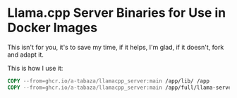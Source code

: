 # Llama.cpp Server Binaries for Use in Docker Images
This isn't for you, it's to save my time, if it helps, I'm glad, if it doesn't, fork and adapt it.

This is how I use it:

```dockerfile
COPY --from=ghcr.io/a-tabaza/llamacpp_server:main /app/lib/ /app
COPY --from=ghcr.io/a-tabaza/llamacpp_server:main /app/full/llama-server /app
```
